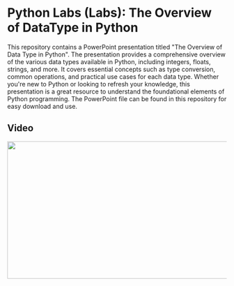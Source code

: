 # Python Labs (Labs): The Overview of DataType in Python

This repository contains a PowerPoint presentation titled "The Overview of Data Type in Python". The presentation provides a comprehensive overview of the various data types available in Python, including integers, floats, strings, and more. It covers essential concepts such as type conversion, common operations, and practical use cases for each data type. Whether you're new to Python or looking to refresh your knowledge, this presentation is a great resource to understand the foundational elements of Python programming. The PowerPoint file can be found in this repository for easy download and use.

## Video

[<img src="https://storage.googleapis.com/techinet-public/youtube/thumbnails/PythonSeries/E8.png" width="560" height="315">](https://www.youtube.com/embed/s9Pm-UdVz-E?si=SUSZLwT3rrjBmXtu)